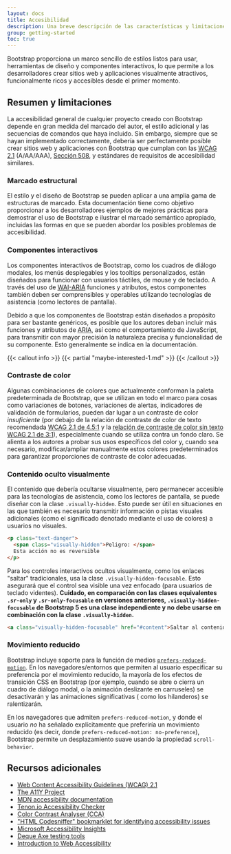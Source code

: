 ```yaml
---
layout: docs
title: Accesibilidad
description: Una breve descripción de las características y limitaciones de Bootstrap para la creación de contenido accesible.
group: getting-started
toc: true
---
```


Bootstrap proporciona un marco sencillo de estilos listos para usar, herramientas de diseño y componentes interactivos, lo que permite a los desarrolladores crear sitios web y aplicaciones visualmente atractivos, funcionalmente ricos y accesibles desde el primer momento.

## Resumen y limitaciones

La accesibilidad general de cualquier proyecto creado con Bootstrap depende en gran medida del marcado del autor, el estilo adicional y las secuencias de comandos que haya incluido. Sin embargo, siempre que se hayan implementado correctamente, debería ser perfectamente posible crear sitios web y aplicaciones con Bootstrap que cumplan con las [<abbr title="Pautas de accesibilidad al contenido web">WCAG</abbr> 2.1](https://www.w3.org/TR/WCAG/) (A/AA/AAA), [Sección 508](https://www.section508.gov/), y estándares de requisitos de accesibilidad similares.

### Marcado estructural

El estilo y el diseño de Bootstrap se pueden aplicar a una amplia gama de estructuras de marcado. Esta documentación tiene como objetivo proporcionar a los desarrolladores ejemplos de mejores prácticas para demostrar el uso de Bootstrap e ilustrar el marcado semántico apropiado, incluidas las formas en que se pueden abordar los posibles problemas de accesibilidad.

### Componentes interactivos

Los componentes interactivos de Bootstrap, como los cuadros de diálogo modales, los menús desplegables y los tooltips personalizados, están diseñados para funcionar con usuarios táctiles, de mouse y de teclado. A través del uso de [<abbr title="Iniciativa de Accesibilidad Web">WAI</abbr>-<abbr title="Accessible Rich Internet Applications">ARIA</abbr>](https://www.w3.org/WAI/standards-guidelines/aria/) funciones y atributos, estos componentes también deben ser comprensibles y operables utilizando tecnologías de asistencia (como lectores de pantalla).

Debido a que los componentes de Bootstrap están diseñados a propósito para ser bastante genéricos, es posible que los autores deban incluir más funciones y atributos de <abbr title="Accessible Rich Internet Applications">ARIA</abbr>, así como el comportamiento de JavaScript, para transmitir con mayor precisión la naturaleza precisa y funcionalidad de su componente. Esto generalmente se indica en la documentación.

{{< callout info >}}
{{< partial "maybe-interested-1.md" >}}
{{< /callout >}}

### Contraste de color

Algunas combinaciones de colores que actualmente conforman la paleta predeterminada de Bootstrap, que se utilizan en todo el marco para cosas como variaciones de botones, variaciones de alertas, indicadores de validación de formularios, pueden dar lugar a un contraste de color *insuficiente* (por debajo de la relación de contraste de color de texto recomendada [WCAG 2.1 de 4.5:1](https://www.w3.org/TR/WCAG/#contrast-minimum) y la [relación de contraste de color sin texto WCAG 2.1 de 3:1](https://www.w3.org/TR/WCAG/#non-text-contrast)), especialmente cuando se utiliza contra un fondo claro. Se alienta a los autores a probar sus usos específicos del color y, cuando sea necesario, modificar/ampliar manualmente estos colores predeterminados para garantizar proporciones de contraste de color adecuadas.

### Contenido oculto visualmente

El contenido que debería ocultarse visualmente, pero permanecer accesible para las tecnologías de asistencia, como los lectores de pantalla, se puede diseñar con la clase `.visually-hidden`. Esto puede ser útil en situaciones en las que también es necesario transmitir información o pistas visuales adicionales (como el significado denotado mediante el uso de colores) a usuarios no visuales.

```html
<p class="text-danger">
  <span class="visually-hidden">Peligro: </span>
  Esta acción no es reversible
</p>
```

Para los controles interactivos ocultos visualmente, como los enlaces "saltar" tradicionales, usa la clase `.visually-hidden-focusable`. Esto asegurará que el control sea visible una vez enfocado (para usuarios de teclado videntes). **Cuidado, en comparación con las clases equivalentes `.sr-only` y `.sr-only-focusable` en versiones anteriores, `.visually-hidden-focusable` de Bootstrap 5 es una clase independiente y no debe usarse en combinación con la clase `.visually-hidden`.**

```html
<a class="visually-hidden-focusable" href="#content">Saltar al contenido principal</a>
```

### Movimiento reducido

Bootstrap incluye soporte para la función de medios [`prefers-reduced-motion`](https://www.w3.org/TR/mediaqueries-5/#prefers-reduced-motion). En los navegadores/entornos que permiten al usuario especificar su preferencia por el movimiento reducido, la mayoría de los efectos de transición CSS en Bootstrap (por ejemplo, cuando se abre o cierra un cuadro de diálogo modal, o la animación deslizante en carruseles) se desactivarán y las animaciones significativas ( como los hilanderos) se ralentizarán.

En los navegadores que admiten `prefers-reduced-motion`, y donde el usuario *no* ha señalado explícitamente que preferiría un movimiento reducido (es decir, donde `prefers-reduced-motion: no-preference`), Bootstrap permite un desplazamiento suave usando la propiedad `scroll-behavior`.

## Recursos adicionales

- [Web Content Accessibility Guidelines (WCAG) 2.1](https://www.w3.org/TR/WCAG/)
- [The A11Y Project](https://www.a11yproject.com/)
- [MDN accessibility documentation](https://developer.mozilla.org/en-US/docs/Web/Accessibility)
- [Tenon.io Accessibility Checker](https://tenon.io/)
- [Color Contrast Analyser (CCA)](https://www.tpgi.com/color-contrast-checker/)
- ["HTML Codesniffer" bookmarklet for identifying accessibility issues](https://github.com/squizlabs/HTML_CodeSniffer)
- [Microsoft Accessibility Insights](https://accessibilityinsights.io/)
- [Deque Axe testing tools](https://www.deque.com/axe/)
- [Introduction to Web Accessibility](https://www.w3.org/WAI/fundamentals/accessibility-intro/)
